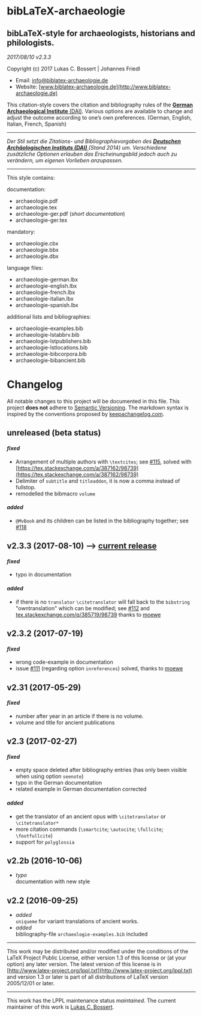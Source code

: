 bibLaTeX-__archaeologie__    
======= 



bibLaTeX-style for archaeologists, historians and philologists.
---
_2017/08/10 v2.3.3_


Copyright (c) 2017 Lukas C. Bossert | Johannes Friedl

* Email: [info@biblatex-archaeologie.de](mailto:info@biblatex-archaeologie.de)
* Website: [www.biblatex-archaeologie.de](http://www.biblatex-archaeologie.de)

This citation-style covers the citation and bibliography rules of 
the [__German Archaeological Institute__ (DAI)](http://www.dainst.org/dai/meldungen). 
Various options are available to change and adjust 
the outcome according to one’s own preferences.
(German, English, Italian, French, Spanish)

---
*Der Stil setzt die Zitations- und Bibliographievorgaben 
des [__Deutschen Archäologischen Instituts (DAI)__ ](http://www.dainst.org/dai/meldungen) (Stand 2014) um. 
Verschiedene zusätzliche Optionen erlauben das Erscheinungsbild 
jedoch auch zu verändern, um eigenen Vorlieben anzupassen.*

---

This style contains:

documentation:

- archaeologie.pdf
- archaeologie.tex
- archaeologie-ger.pdf (*short documentation*)
- archaeologie-ger.tex

mandatory:

* archaeologie.cbx
* archaeologie.bbx
* archaeologie.dbx

language files:

- archaeologie-german.lbx
- archaeologie-english.lbx
- archaeologie-french.lbx
- archaeologie-italian.lbx
- archaeologie-spanish.lbx

additional lists and bibliographies:

- archaeologie-examples.bib
- archaeologie-lstabbrv.bib
- archaeologie-lstpublishers.bib
- archaeologie-lstlocations.bib
- archaeologie-bibcorpora.bib
- archaeologie-bibancient.bib


# Changelog

All notable changes to this project will be documented in this file.
This project **does not** adhere to [Semantic Versioning](http://semver.org/).
The markdown syntax is inspired by the conventions proposed by [keepachangelog.com](http://keepachangelog.com/).

## unreleased (beta status)
#### *fixed*
* Arrangement of multiple authors with `\textcites`; see
[#115](https://github.com/LukasCBossert/biblatex-archaeologie/issues/115), solved with [https://tex.stackexchange.com/a/387162/98739](https://tex.stackexchange.com/a/387162/98739)
* Delimiter of `subtitle` and `titleaddon`, it is now a comma instead of fullstop.
* remodelled the bibmacro `volume`

#### *added*
* `@MvBook` and its children can be listed in the bibliography together; see [#118](https://github.com/LukasCBossert/biblatex-archaeologie/issues/118)


## v2.3.3 (2017-08-10) --> [current release]

#### *fixed*
* typo in documentation

#### *added* 
* if there is no `translator` `\citetranslator` will fall back to the `bibstring` "owntranslation" which can be modified; see [#112](https://github.com/LukasCBossert/biblatex-archaeologie/issues/112) and [tex.stackexchange.com/q/385719/98739](https://tex.stackexchange.com/q/385719/98739) thanks to [moewe](https://tex.stackexchange.com/users/35864/moewe)

## v2.3.2 (2017-07-19)

#### *fixed*
* wrong code-example in documentation
* issue [#111](https://github.com/LukasCBossert/biblatex-archaeologie/issues/111) (regarding option `inreferences`) solved, thanks to [moewe](https://tex.stackexchange.com/users/35864/moewe)

## v2.31 (2017-05-29) 

#### *fixed*
* number after year in an article if there is no volume.
* volume and title for ancient publications

## v2.3 (2017-02-27)
#### *fixed*
* empty space deleted after bibliography entries (has only been visible when using option `seenote`)
* typo in the German documentation
* related example in German documentation corrected

#### *added* 
* get the translator of an ancient opus with `\citetranslator` or `\citetranslator*`
* more citation commands (`\smartcite`; `\autocite`; `\fullcite`; `\footfullcite`)
* support for `polyglossia`

## v2.2b (2016-10-06) 
* *typo* <br> documentation with new style

## v2.2 (2016-09-25)
* *added* <br> `uniqueme` for variant translations of ancient works.
* *added* <br> bibliography-file `archaeologie-examples.bib` included


[current release]: http://www.biblatex-archaeologie.de
[unreleased]: http://github.com/LukasCBossert/biblatex-archaeologie


______________________

This work may be distributed and/or modified under the
conditions of the LaTeX Project Public License, either version 1.3
of this license or (at your option) any later version.
The latest version of this license is in [http://www.latex-project.org/lppl.txt](http://www.latex-project.org/lppl.txt) and version 1.3 or later is part of all distributions of LaTeX
version 2005/12/01 or later.

---
This work has the LPPL maintenance status _maintained_.
The current maintainer of this work is [Lukas C. Bossert](https://github.com/LukasCBossert).

